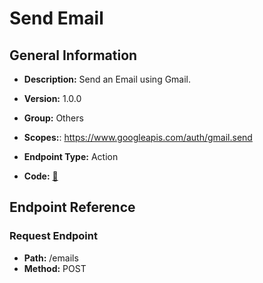 # Send Email

## General Information

- **Description:** Send an Email using Gmail.

- **Version:** 1.0.0
- **Group:** Others
- **Scopes:**: https://www.googleapis.com/auth/gmail.send
- **Endpoint Type:** Action
- **Code:** [🔗](https://github.com/NangoHQ/integration-templates/tree/main/integrations/google-mail/actions/send-email.ts)

## Endpoint Reference

### Request Endpoint

- **Path:** /emails
- **Method:** POST
